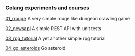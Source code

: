 ### Golang experiments and courses

[01_rrouge](https://github.com/wkdjgf534/go_exp/tree/master/01_rrouge) A very simple rouge like dungeon crawling game

[02_newsapi](https://github.com/wkdjgf534/go_exp/tree/master/02_newsapi) A simple REST API with unit tests

[03_rpg_tutorial](https://github.com/wkdjgf534/go_exp/tree/master/03_rpg_tutorial) A yet another simple rpg tutorial

[04_go_asteroids](https://github.com/wkdjgf534/go_exp/tree/master/04_go_asteroids) Go asteroid

